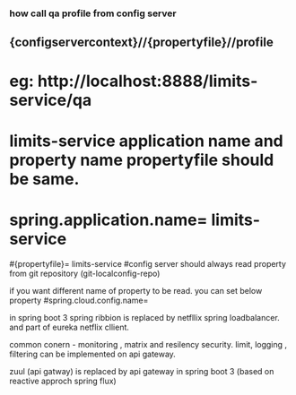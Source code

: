 ### how call qa profile from config server
## {configservercontext}//{propertyfile}//profile
# eg: http://localhost:8888/limits-service/qa

# limits-service application name and property name propertyfile should be same.
# spring.application.name= limits-service
#{propertyfile}= limits-service
#config server should always read property from git repository (git-localconfig-repo)

if you want different name of property to be read. you can set below property
#spring.cloud.config.name=


in spring boot 3 
spring ribbion is replaced by netfllix spring loadbalancer. 
and part of eureka netflix cllient.

common conern - monitoring , matrix and resilency security. limit, logging , filtering can be implemented on api gateway.

zuul (api gatway) is replaced by api gateway in spring boot 3 (based on reactive approch spring flux)